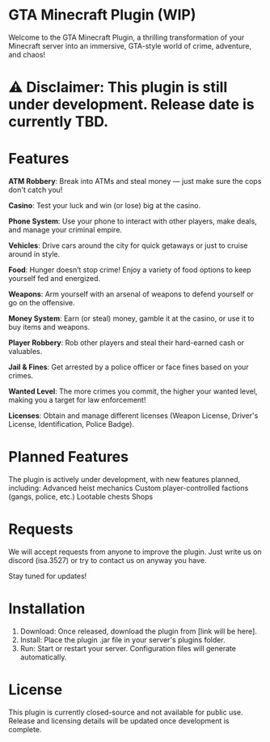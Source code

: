 # GTA Minecraft Plugin (WIP)
Welcome to the GTA Minecraft Plugin, a thrilling transformation of your Minecraft server into an immersive, GTA-style world of crime, adventure, and chaos!

# ⚠️ Disclaimer: This plugin is still under development. Release date is currently TBD.

# Features
**ATM Robbery**: Break into ATMs and steal money — just make sure the cops don't catch you!

**Casino**: Test your luck and win (or lose) big at the casino.

**Phone System**: Use your phone to interact with other players, make deals, and manage your criminal empire.

**Vehicles**: Drive cars around the city for quick getaways or just to cruise around in style.

**Food**: Hunger doesn’t stop crime! Enjoy a variety of food options to keep yourself fed and energized.

**Weapons**: Arm yourself with an arsenal of weapons to defend yourself or go on the offensive.

**Money System**: Earn (or steal) money, gamble it at the casino, or use it to buy items and weapons.

**Player Robbery**: Rob other players and steal their hard-earned cash or valuables.

**Jail & Fines**: Get arrested by a police officer or face fines based on your crimes.

**Wanted Level**: The more crimes you commit, the higher your wanted level, making you a target for law enforcement!

**Licenses**: Obtain and manage different licenses (Weapon License, Driver's License, Identification, Police Badge).

# Planned Features
The plugin is actively under development, with new features planned, including:
Advanced heist mechanics
Custom player-controlled factions (gangs, police, etc.)
Lootable chests
Shops

# Requests
We will accept requests from anyone to improve the plugin.
Just write us on discord (isa.3527) or try to contact us on anyway you have.

Stay tuned for updates!

# Installation
1. Download: Once released, download the plugin from [link will be here].
2. Install: Place the plugin .jar file in your server's plugins folder.
3. Run: Start or restart your server. Configuration files will generate automatically.

# License
This plugin is currently closed-source and not available for public use. Release and licensing details will be updated once development is complete.
